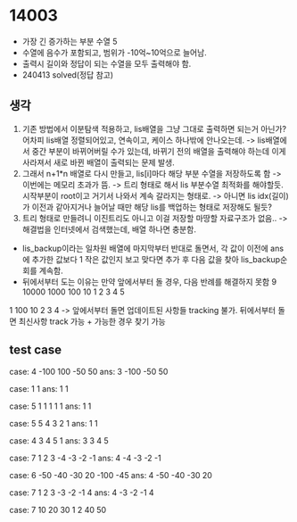 # 14003 
- 가장 긴 증가하는 부분 수열 5
- 수열에 음수가 포함되고, 범위가 -10억~10억으로 늘어남.
- 출력시 길이와 정답이 되는 수열을 모두 출력해야 함.
- 240413 solved(정답 참고)

## 생각
1. 기존 방법에서 이분탐색 적용하고, lis배열을 그냥 그대로 출력하면 되는거 아닌가? 어차피 lis배열 정렬되어있고, 연속이고, 케이스 하나밖에 안나오는데.
-> lis배열에서 중간 부분이 바뀌어버릴 수가 있는데, 바뀌기 전의 배열을 출력해야 하는데 이게 사라져서 새로 바뀐 배열이 출력되는 문제 발생.
2. 그래서 n+1*n 배열로 다시 만들고, lis[i]마다 해당 부분 수열을 저장하도록 함
-> 이번에는 메모리 초과가 뜸.
-> 트리 형태로 해서 lis 부분수열 최적화를 해야할듯. 시작부분이 root이고 거기서 나와서 계속 갈라지는 형태로.
-> 아니면 lis idx(길이)가 이전과 같아지거나 늘어날 때만 해당 lis를 백업하는 형태로 저장해도 될듯?
3. 트리 형태로 만들려니 이진트리도 아니고 이걸 저장할 마땅할 자료구조가 없음..
-> 해결법을 인터넷에서 검색했는데, 배열 하나면 충분함.
- lis_backup이라는 일차원 배열에 마지막부터 반대로 돌면서, 각 값이 이전에 ans에 추가한 값보다 1 작은 값인지 보고 맞다면 추가 후 다음 값을 찾아 lis_backup순회를 계속함.
- 뒤에서부터 도는 이유는 만약 앞에서부터 돌 경우, 다음 반례를 해결하지 못함
9
10000 1000 100 10 1 2 3 4 5

1 100 10 2 3 4
-> 앞에서부터 돌면 업데이트된 사항들 tracking 불가. 뒤에서부터 돌면 최신사항 track 가능 + 가능한 경우 찾기 가능

## test case

case:
4
-100 100 -50 50
ans: 
3
-100 -50 50

case:
1
1
ans: 
1
1

case:
5
1 1 1 1 1
ans: 
1
1

case:
5
5 4 3 2 1
ans: 
1
1

case:
4
3 4 5 1
ans:
3
3 4 5


case:
7
1 2 3 -4 -3 -2 -1
ans:
4
-4 -3 -2 -1

case:
6
-50 -40 -30 20 -100 -45
ans:
4
-50 -40 -30 20

case:
7
1 2 3 -3 -2 -1 4
ans:
4
-3 -2 -1 4

case:
7
10 20 30 1 2 40 50